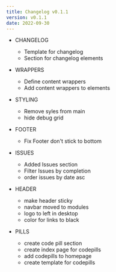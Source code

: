 ```yaml
---
title: Changelog v0.1.1
version: v0.1.1
date: 2022-09-30
---
```


* CHANGELOG
  * Template for changelog
  * Section for changelog elements

* WRAPPERS
  * Define content wrappers
  * Add content wrappers to elements

* STYLING
  * Remove syles from main
  * hide debug grid

* FOOTER
  * Fix Footer don't stick to bottom

* ISSUES
  * Added Issues section
  *  Filter Issues by completion
  * order issues by date asc

* HEADER
  * make header sticky
  * navbar moved to modules
  * logo to left in desktop
  * color for links to black

* PILLS
  * create code pill section
  * create index page for codepills
  * add codepills to homepage
  * create template for codepills
